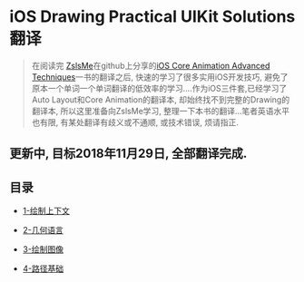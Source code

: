 # iOS Drawing Practical UIKit Solutions翻译
>在阅读完 [ZslsMe](https://github.com/ZsIsMe)在github上分享的[iOS Core Animation Advanced Techniques](https://github.com/ZsIsMe/iOS-Core-Animation-Advanced-Techniques.git)一书的翻译之后, 快速的学习了很多实用iOS开发技巧, 避免了原本一个单词一个单词翻译的低效率的学习....作为iOS三件套,已经学习了Auto Layout和Core Animation的翻译本, 却始终找不到完整的Drawing的翻译本,  所以这里准备向ZslsMe学习, 整理一下本书的翻译...笔者英语水平也有限, 有某处翻译有歧义或不通顺,  或技术错误, 烦请指正.

## 更新中,  目标2018年11月29日, 全部翻译完成.

## 目录

* [1-绘制上下文](https://github.com/wangdicen/iOS-Drawing-Practical-UIKit-Soluations-Translation/blob/master/1-绘制上下文/1-绘制上下文.md)

* [2-几何语言](https://github.com/wangdicen/iOS-Drawing-Practical-UIKit-Soluations-Translation/blob/master/2-几何语言/2-几何语言.md)

* [3-绘制图像](https://github.com/wangdicen/iOS-Drawing-Practical-UIKit-Soluations-Translation/blob/master/3-绘制图像/3-绘制图像.md)

* [4-路径基础](https://github.com/wangdicen/iOS-Drawing-Practical-UIKit-Soluations-Translation/blob/master/4-路径基础/4-路径基础.md)


